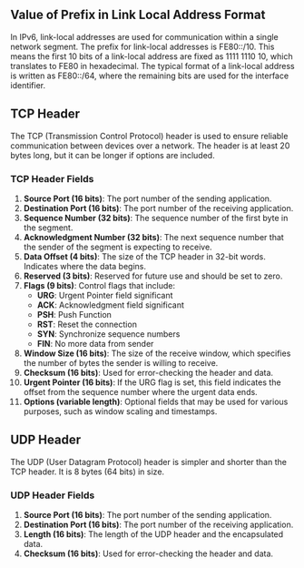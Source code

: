## Value of Prefix in Link Local Address Format
In IPv6, link-local addresses are used for communication within a single network segment. The prefix for link-local addresses is FE80::/10. This means the first 10 bits of a link-local address are fixed as 1111 1110 10, which translates to FE80 in hexadecimal. The typical format of a link-local address is written as FE80::/64, where the remaining bits are used for the interface identifier.

## TCP Header

The TCP (Transmission Control Protocol) header is used to ensure reliable communication between devices over a network. The header is at least 20 bytes long, but it can be longer if options are included.

### TCP Header Fields

1. **Source Port (16 bits)**: The port number of the sending application.
2. **Destination Port (16 bits)**: The port number of the receiving application.
3. **Sequence Number (32 bits)**: The sequence number of the first byte in the segment.
4. **Acknowledgment Number (32 bits)**: The next sequence number that the sender of the segment is expecting to receive.
5. **Data Offset (4 bits)**: The size of the TCP header in 32-bit words. Indicates where the data begins.
6. **Reserved (3 bits)**: Reserved for future use and should be set to zero.
7. **Flags (9 bits)**: Control flags that include:
   - **URG**: Urgent Pointer field significant
   - **ACK**: Acknowledgment field significant
   - **PSH**: Push Function
   - **RST**: Reset the connection
   - **SYN**: Synchronize sequence numbers
   - **FIN**: No more data from sender
8. **Window Size (16 bits)**: The size of the receive window, which specifies the number of bytes the sender is willing to receive.
9. **Checksum (16 bits)**: Used for error-checking the header and data.
10. **Urgent Pointer (16 bits)**: If the URG flag is set, this field indicates the offset from the sequence number where the urgent data ends.
11. **Options (variable length)**: Optional fields that may be used for various purposes, such as window scaling and timestamps.


## UDP Header

The UDP (User Datagram Protocol) header is simpler and shorter than the TCP header. It is 8 bytes (64 bits) in size.

### UDP Header Fields

1. **Source Port (16 bits)**: The port number of the sending application.
2. **Destination Port (16 bits)**: The port number of the receiving application.
3. **Length (16 bits)**: The length of the UDP header and the encapsulated data.
4. **Checksum (16 bits)**: Used for error-checking the header and data.


